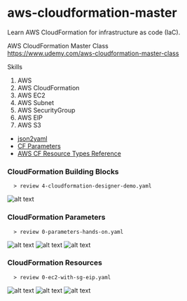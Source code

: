 # aws-cloudformation-master
Learn AWS CloudFormation for infrastructure as code (IaC).

AWS CloudFormation Master Class  
https://www.udemy.com/aws-cloudformation-master-class

Skills
1. AWS
2. AWS CloudFormation
3. AWS EC2
4. AWS Subnet
5. AWS SecurityGroup
6. AWS EIP
7. AWS S3

* [json2yaml](https://www.json2yaml.com)  
* [CF Parameters](http://docs.aws.amazon.com/AWSCloudFormation/latest/UserGuide/parameters-section-structure.html) 
* [AWS CF Resource Types Reference](http://docs.aws.amazon.com/AWSCloudFormation/latest/UserGuide/aws-template-resource-type-ref.html) 


### CloudFormation Building Blocks
```
  > review 4-cloudformation-designer-demo.yaml
```
![alt text](https://github.com/smalltide/aws-cloudformation-master/blob/master/img/cf-blocks.png "cf-blocks")

### CloudFormation Parameters
```
  > review 0-parameters-hands-on.yaml
```
![alt text](https://github.com/smalltide/aws-cloudformation-master/blob/master/img/parameter1.png "parameter1")
![alt text](https://github.com/smalltide/aws-cloudformation-master/blob/master/img/parameter2.png "parameter2")
![alt text](https://github.com/smalltide/aws-cloudformation-master/blob/master/img/parameter3.png "parameter3")

### CloudFormation Resources
```
  > review 0-ec2-with-sg-eip.yaml
```
![alt text](https://github.com/smalltide/aws-cloudformation-master/blob/master/img/resource1.png "resource1")
![alt text](https://github.com/smalltide/aws-cloudformation-master/blob/master/img/resource2.png "resource2")
![alt text](https://github.com/smalltide/aws-cloudformation-master/blob/master/img/resource3.png "resource3")